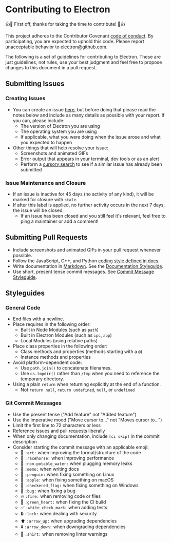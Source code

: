 # Contributing to Electron

:+1::tada: First off, thanks for taking the time to contribute! :tada::+1:

This project adheres to the Contributor Covenant [code of conduct](CODE_OF_CONDUCT.md).
By participating, you are expected to uphold this code. Please report unacceptable
behavior to electron@github.com.

The following is a set of guidelines for contributing to Electron.
These are just guidelines, not rules, use your best judgment and feel free to
propose changes to this document in a pull request.

## Submitting Issues

### Creating Issues
* You can create an issue [here](https://github.com/electron/electron/issues/new),
but before doing that please read the notes below and include as many details as
possible with your report. If you can, please include:
  * The version of Electron you are using
  * The operating system you are using
  * If applicable, what you were doing when the issue arose and what you
  expected to happen
* Other things that will help resolve your issue:
  * Screenshots and animated GIFs
  * Error output that appears in your terminal, dev tools or as an alert
  * Perform a [cursory search](https://github.com/electron/electron/issues?utf8=✓&q=is%3Aissue+)
  to see if a similar issue has already been submitted

### Issue Maintenance and Closure
* If an issue is inactive for 45 days (no activity of any kind), it will be
marked for closure with `stale`.
* If after this label is applied, no further activity occurs in the next 7 days,
the issue will be closed.
  * If an issue has been closed and you still feel it's relevant, feel free to
  ping a maintainer or add a comment!


## Submitting Pull Requests

* Include screenshots and animated GIFs in your pull request whenever possible.
* Follow the JavaScript, C++, and Python [coding style defined in docs](/docs/development/coding-style.md).
* Write documentation in [Markdown](https://daringfireball.net/projects/markdown).
  See the [Documentation Styleguide](/docs/styleguide.md).
* Use short, present tense commit messages. See [Commit Message Styleguide](#git-commit-messages).

## Styleguides

### General Code

* End files with a newline.
* Place requires in the following order:
  * Built in Node Modules (such as `path`)
  * Built in Electron Modules (such as `ipc`, `app`)
  * Local Modules (using relative paths)
* Place class properties in the following order:
  * Class methods and properties (methods starting with a `@`)
  * Instance methods and properties
* Avoid platform-dependent code:
  * Use `path.join()` to concatenate filenames.
  * Use `os.tmpdir()` rather than `/tmp` when you need to reference the
    temporary directory.
* Using a plain `return` when returning explicitly at the end of a function.
  * Not `return null`, `return undefined`, `null`, or `undefined`

### Git Commit Messages

* Use the present tense ("Add feature" not "Added feature")
* Use the imperative mood ("Move cursor to..." not "Moves cursor to...")
* Limit the first line to 72 characters or less
* Reference issues and pull requests liberally
* When only changing documentation, include `[ci skip]` in the commit description
* Consider starting the commit message with an applicable emoji:
  * :art: `:art:` when improving the format/structure of the code
  * :racehorse: `:racehorse:` when improving performance
  * :non-potable_water: `:non-potable_water:` when plugging memory leaks
  * :memo: `:memo:` when writing docs
  * :penguin: `:penguin:` when fixing something on Linux
  * :apple: `:apple:` when fixing something on macOS
  * :checkered_flag: `:checkered_flag:` when fixing something on Windows
  * :bug: `:bug:` when fixing a bug
  * :fire: `:fire:` when removing code or files
  * :green_heart: `:green_heart:` when fixing the CI build
  * :white_check_mark: `:white_check_mark:` when adding tests
  * :lock: `:lock:` when dealing with security
  * :arrow_up: `:arrow_up:` when upgrading dependencies
  * :arrow_down: `:arrow_down:` when downgrading dependencies
  * :shirt: `:shirt:` when removing linter warnings

